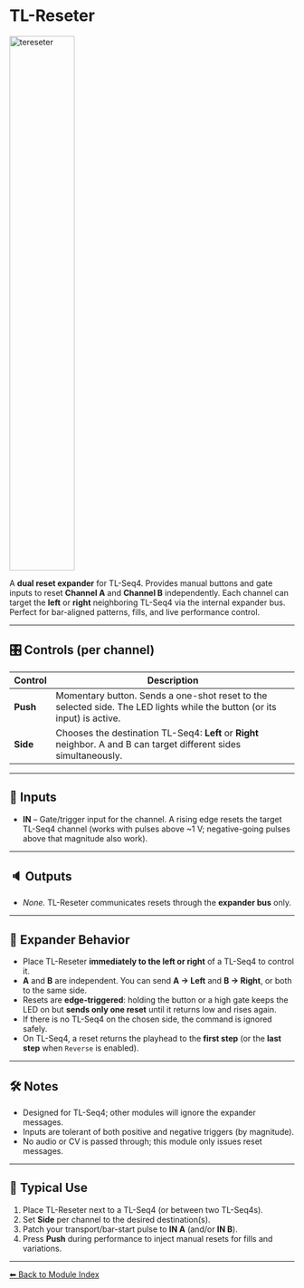 # TL-Reseter

<img width="115" height="944" alt="tereseter" src="https://github.com/user-attachments/assets/7281be01-63f4-4989-a0e1-292894d7631f" />

A **dual reset expander** for TL-Seq4. Provides manual buttons and gate inputs to reset **Channel A** and **Channel B** independently. Each channel can target the **left** or **right** neighboring TL-Seq4 via the internal expander bus. Perfect for bar-aligned patterns, fills, and live performance control.

---

## 🎛️ Controls (per channel)

| Control | Description |
|--------|-------------|
| **Push** | Momentary button. Sends a one-shot reset to the selected side. The LED lights while the button (or its input) is active. |
| **Side** | Chooses the destination TL-Seq4: **Left** or **Right** neighbor. A and B can target different sides simultaneously. |

---

## 🔌 Inputs

- **IN** – Gate/trigger input for the channel. A rising edge resets the target TL-Seq4 channel (works with pulses above ~1 V; negative-going pulses above that magnitude also work).

---

## 🔈 Outputs

- *None.* TL-Reseter communicates resets through the **expander bus** only.

---

## 🧩 Expander Behavior

- Place TL-Reseter **immediately to the left or right** of a TL-Seq4 to control it.
- **A** and **B** are independent. You can send **A → Left** and **B → Right**, or both to the same side.
- Resets are **edge-triggered**: holding the button or a high gate keeps the LED on but **sends only one reset** until it returns low and rises again.
- If there is no TL-Seq4 on the chosen side, the command is ignored safely.
- On TL-Seq4, a reset returns the playhead to the **first step** (or the **last step** when `Reverse` is enabled).

---

## 🛠️ Notes

- Designed for TL-Seq4; other modules will ignore the expander messages.
- Inputs are tolerant of both positive and negative triggers (by magnitude).
- No audio or CV is passed through; this module only issues reset messages.

---

## 🔁 Typical Use

1. Place TL-Reseter next to a TL-Seq4 (or between two TL-Seq4s).
2. Set **Side** per channel to the desired destination(s).
3. Patch your transport/bar-start pulse to **IN A** (and/or **IN B**).
4. Press **Push** during performance to inject manual resets for fills and variations.

---

[⬅ Back to Module Index](../README.md)
